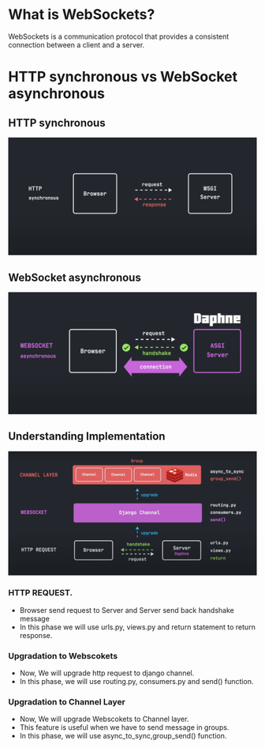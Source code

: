 # What is WebSockets?
WebSockets is a communication protocol that provides a consistent connection between a client and a server.

# HTTP synchronous vs WebSocket asynchronous
## HTTP synchronous
  <img src="srcs/1.png" alt="HTTP synchronous">

  ## WebSocket asynchronous
  <img src="srcs/2.png" alt="WebSocket asynchronous">   

## Understanding Implementation
<img src="srcs/3.png" >

### HTTP REQUEST.
- Browser send request to Server and Server send back handshake message
- In this phase we will use urls.py, views.py and return statement to return response.
### Upgradation to Webscokets
- Now, We will upgrade http request to django channel.
- In this phase, we will use routing.py, consumers.py and send() function.
### Upgradation to Channel Layer
- Now, We will upgrade Webscokets to Channel layer.
- This feature is useful when we have to send message in groups.
- In this phase, we will use async_to_sync,group_send() function.
